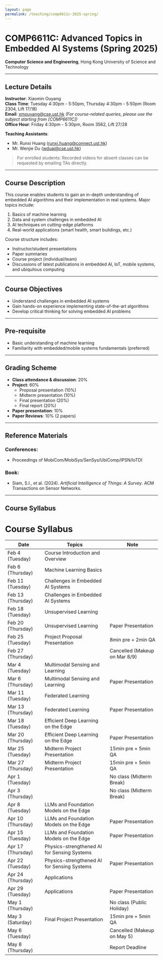 ```yaml
---
layout: page
permalink: /teaching/comp6611c-2025-spring/
---
```


# COMP6611C: Advanced Topics in Embedded AI Systems (Spring 2025)  

**Computer Science and Engineering**, Hong Kong University of Science and Technology  

---

## Lecture Details

**Instructor**: Xiaomin Ouyang  
**Class Time**: Tuesday 4:30pm - 5:50pm, Thursday 4:30pm - 5:50pm (Room 2304, Lift 17/18)  
**Email**: [xmouyang@cse.ust.hk](mailto:xmouyang@cse.ust.hk) *(For course-related queries, please use the subject starting from [COMP6611C])*  
**Office Hour**: Friday 4:30pm - 5:30pm, Room 3562, Lift 27/28  

**Teaching Assistants**:  

- Mr. Runxi Huang ([runxi.huang@connect.ust.hk](mailto:runxi.huang@connect.ust.hk))  
- Mr. Wenjie Du ([wduaj@cse.ust.hk](mailto:wduaj@cse.ust.hk))  

> For enrolled students: Recorded videos for absent classes can be requested by emailing TAs directly.

---

## Course Description

This course enables students to gain an in-depth understanding of embedded AI algorithms and their implementation in real systems. Major topics include:  

1. Basics of machine learning  
2. Data and system challenges in embedded AI  
3. AI techniques on cutting-edge platforms  
4. Real-world applications (smart health, smart buildings, etc.)  

Course structure includes:  

- Instructor/student presentations  
- Paper summaries  
- Course project (individual/team)  
- Discussions of latest publications in embedded AI, IoT, mobile systems, and ubiquitous computing  

---

## Course Objectives

- Understand challenges in embedded AI systems  
- Gain hands-on experience implementing state-of-the-art algorithms  
- Develop critical thinking for solving embedded AI problems  

---

## Pre-requisite

- Basic understanding of machine learning  
- Familiarity with embedded/mobile systems fundamentals (preferred)  

---

## Grading Scheme

- **Class attendance & discussion**: 20%  
- **Project**: 60%  
  - Proposal presentation (10%)  
  - Midterm presentation (10%)  
  - Final presentation (20%)  
  - Final report (20%)  
- **Paper presentation**: 10%  
- **Paper Reviews**: 10% (2 papers)  

---

## Reference Materials

### Conferences:

- Proceedings of MobiCom/MobiSys/SenSys/UbiComp/IPSN/IoTDI  

### Book:

- Siam, S.I., et al. (2024). *Artificial Intelligence of Things: A Survey*. ACM Transactions on Sensor Networks.

---

## Course Syllabus

# Course Syllabus

| Date              | Topics                                      | Note                          |
| ----------------- | ------------------------------------------- | ----------------------------- |
| Feb 4 (Tuesday)   | Course Introduction and Overview            |                               |
| Feb 6 (Thursday)  | Machine Learning Basics                     |                               |
| Feb 11 (Tuesday)  | Challenges in Embedded AI Systems           |                               |
| Feb 13 (Thursday) | Challenges in Embedded AI Systems           |                               |
| Feb 18 (Tuesday)  | Unsupervised Learning                       |                               |
| Feb 20 (Thursday) | Unsupervised Learning                       | Paper Presentation            |
| Feb 25 (Tuesday)  | Project Proposal Presentation               | 8min pre + 2min QA            |
| Feb 27 (Thursday) |                                             | Cancelled (Makeup on Mar 8/9) |
| Mar 4 (Tuesday)   | Multimodal Sensing and Learning             |                               |
| Mar 6 (Thursday)  | Multimodal Sensing and Learning             | Paper Presentation            |
| Mar 11 (Tuesday)  | Federated Learning                          |                               |
| Mar 13 (Thursday) | Federated Learning                          | Paper Presentation            |
| Mar 18 (Tuesday)  | Efficient Deep Learning on the Edge         |                               |
| Mar 20 (Thursday) | Efficient Deep Learning on the Edge         | Paper Presentation            |
| Mar 25 (Tuesday)  | Midterm Project Presentation                | 15min pre + 5min QA           |
| Mar 27 (Thursday) | Midterm Project Presentation                | 15min pre + 5min QA           |
| Apr 1 (Tuesday)   |                                             | No class (Midterm Break)      |
| Apr 3 (Thursday)  |                                             | No class (Midterm Break)      |
| Apr 8 (Tuesday)   | LLMs and Foundation Models on the Edge      |                               |
| Apr 10 (Thursday) | LLMs and Foundation Models on the Edge      | Paper Presentation            |
| Apr 15 (Tuesday)  | LLMs and Foundation Models on the Edge      | Paper Presentation            |
| Apr 17 (Thursday) | Physics-strengthened AI for Sensing Systems |                               |
| Apr 22 (Tuesday)  | Physics-strengthened AI for Sensing Systems | Paper Presentation            |
| Apr 24 (Thursday) | Applications                                |                               |
| Apr 29 (Tuesday)  | Applications                                | Paper Presentation            |
| May 1 (Thursday)  |                                             | No class (Public Holiday)     |
| May 3 (Saturday)  | Final Project Presentation                  | 15min pre + 5min QA           |
| May 6 (Tuesday)   |                                             | Cancelled (Makeup on May 5)   |
| May 8 (Thursday)  |                                             | Report Deadline               |